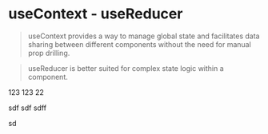 # useContext - useReducer

> useContext provides a way to manage global state and facilitates data sharing between different components without the need for manual prop drilling.

> useReducer is better suited for complex state logic within a component.

123
123
22


sdf
sdf
sdff

sd